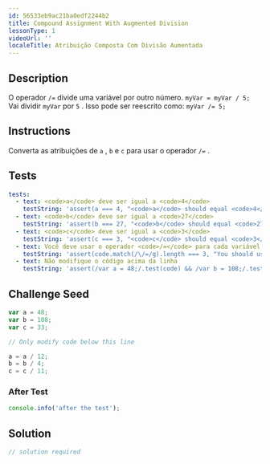 ```yaml
---
id: 56533eb9ac21ba0edf2244b2
title: Compound Assignment With Augmented Division
lessonType: 1
videoUrl: ''
localeTitle: Atribuição Composta Com Divisão Aumentada
---
```


## Description
<section id="description"> O operador <code>/=</code> divide uma variável por outro número. <code>myVar = myVar / 5;</code> Vai dividir <code>myVar</code> por <code>5</code> . Isso pode ser reescrito como: <code>myVar /= 5;</code> </section>

## Instructions
<section id="instructions"> Converta as atribuições de <code>a</code> , <code>b</code> e <code>c</code> para usar o operador <code>/=</code> . </section>

## Tests
<section id='tests'>

```yml
tests:
  - text: <code>a</code> deve ser igual a <code>4</code>
    testString: 'assert(a === 4, "<code>a</code> should equal <code>4</code>");'
  - text: <code>b</code> deve ser igual a <code>27</code>
    testString: 'assert(b === 27, "<code>b</code> should equal <code>27</code>");'
  - text: <code>c</code> deve ser igual a <code>3</code>
    testString: 'assert(c === 3, "<code>c</code> should equal <code>3</code>");'
  - text: Você deve usar o operador <code>/=</code> para cada variável
    testString: 'assert(code.match(/\/=/g).length === 3, "You should use the <code>/=</code> operator for each variable");'
  - text: Não modifique o código acima da linha
    testString: 'assert(/var a = 48;/.test(code) && /var b = 108;/.test(code) && /var c = 33;/.test(code), "Do not modify the code above the line");'

```

</section>

## Challenge Seed
<section id='challengeSeed'>

<div id='js-seed'>

```js
var a = 48;
var b = 108;
var c = 33;

// Only modify code below this line

a = a / 12;
b = b / 4;
c = c / 11;

```

</div>


### After Test
<div id='js-teardown'>

```js
console.info('after the test');
```

</div>

</section>

## Solution
<section id='solution'>

```js
// solution required
```
</section>
